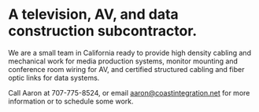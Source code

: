 # A television, AV, and data construction subcontractor.

We are a small team in California ready to provide high density cabling and mechanical work for media production systems, monitor mounting and conference room wiring for AV, and certified structured cabling and fiber optic links for data systems.

Call Aaron at 707-775-8524, or email aaron@coastintegration.net for more information or to schedule some work.



